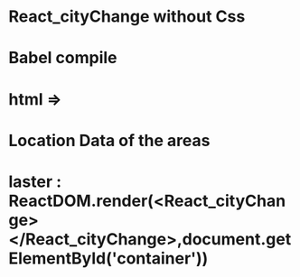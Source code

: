 # React_cityChange without Css

# Babel compile

# html => <div id="container"></div>

# Location Data of the areas

# laster : ReactDOM.render(<React_cityChange></React_cityChange>,document.getElementById('container'))